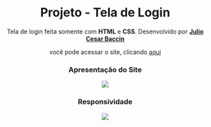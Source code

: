 <h1 align="center"> 
Projeto - Tela de Login
</h1>
 
 <p align="center">
 Tela de login feita somente com <strong>HTML</strong> e <strong>CSS</strong>. Desenvolvido por <a target="_blank" rel="external" href="https://github.com/juliobaccin/"><strong>Julio Cesar Baccin</strong></a>
 </p>

<p align="center">
 você pode acessar o site, clicando <a href="https://juliobaccin.github.io/Projeto-SocialMedias/">aqui</a>
</p>

<div align="center">
<h3>
 Apresentação do Site
</h3>    
<img src="https://github.com/juliobaccin/Projeto-Tela-de-Login/blob/main/Site.gif">
 <h3>
  Responsividade
 </h3> 
<img src="https://github.com/juliobaccin/Projeto-Tela-de-Login/blob/main/responsividade.gif">
</div>
